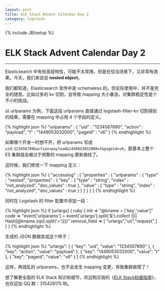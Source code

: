 ```yaml
---
layout: post
title: ELK Stack Advent Calendar Day 2
category: logstash
---
```

{% include JB/setup %}
# ELK Stack Advent Calendar Day 2
---

Elasticsearch 中有些高级特性，可能不太常用，但是在恰当场景下，又非常有效果。今天，我们来说说 **nested object**。

我们都知道，Elasticsearch 宣传中是 schemaless 的。但实际使用中，并不是完全的随意。比如过多的 kv 切割，会导致 mapping 大小暴涨，对集群稳定性是个不小的挑战。

以 urlparams 为例，下面这段 urlparams 直接通过 logstash-filter-kv 切割得到的结果，需要在 mapping 中占用 4 个字段的定义。

{% highlight json %}
  "urlparams" : {
    "uid" : "1234567890",
    "action" : "payload",
    "t" : "1449053032000",
    "pageid" : "v6"
  }
{% endhighlight %}

如果哪个开发一时想不开，把 urlparams 写成 `uid:123456789&action=payload&1449053032000=t&pageid=v6`，那基本上整个 ES 集群就会被过于频繁的 mapping 更新搞挂了。

这时候，我们修改一下 mapping 定义：

{% highlight json %}
{
  "accesslog" : {
    "properties" : {
      "urlparams" : {
        "type" : "nested",
        "properties" : {
            "key" : { "type" : "string", "index" : "not_analyzed", "doc_values" : true },
            "value" : { "type" : "string", "index" : "not_analyzed", "doc_values" : true }
        }
      }
    }
  } 
}
{% endhighlight %}

同时在 Logstash 的 filter 配置中添加一段：

{% highlight json %}
            if [urlargs] {
                ruby {
                    init => "@kname = ['key','value']"
                    code => "event['urlparams'] = event['urlargs'].split('&').collect {|i| Hash[@kname.zip(i.split('='))]}"
                    remove_field => [ "urlargs","uri","request" ]
                }
            }
{% endhighlight %}

生成的 JSON 数据变成这个样子：

{% highlight json %}
  "urlargs": [
    { "key": "uid", "value": "1234567890" },
    { "key": "action", "value": "payload" },
    { "key": "1449053032000", "value": "t" },
    { "key": "pageid", "value": "v6" }
  ]
{% endhighlight %}

这样，再错乱的 urlparams，也不会发生 mapping 变更，导致集群故障了！

想了解更全面的 ELK Stack 知识和细节，欢迎购买我的《[ELK Stack权威指南](http://search.jd.com/Search?keyword=ELK%20stack)》，也欢迎加 QQ 群：315428175 哟。
